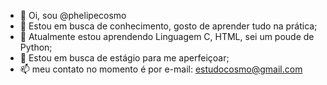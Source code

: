 - 👋 Oi, sou @phelipecosmo
- 👀 Estou em busca de conhecimento, gosto de aprender tudo na prática;
- 🌱 Atualmente estou aprendendo Linguagem C, HTML, sei um poude de Python;
- 💞️ Estou em busca de estágio para me aperfeiçoar;
- 📫 meu contato no momento é por e-mail: estudocosmo@gmail.com

<!---
phelipecosmo/phelipecosmo is a ✨ special ✨ repository because its `README.md` (this file) appears on your GitHub profile.
You can click the Preview link to take a look at your changes.
--->
